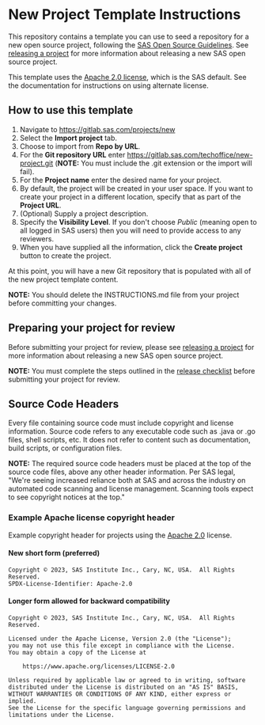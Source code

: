 # New Project Template Instructions

This repository contains a template you can use to seed a repository for a
new open source project, following the [SAS Open Source Guidelines](https://gitlab.sas.com/techoffice/open-source-guide/blob/master/README.md). See [releasing a project](https://gitlab.sas.com/techoffice/open-source-guide/blob/master/docs/creating/RELEASING.md) for more information about
releasing a new SAS open source project.

This template uses the [Apache 2.0 license](https://www.apache.org/licenses/LICENSE-2.0), which is the SAS default.  See the
documentation for instructions on using alternate license.

## How to use this template

1. Navigate to https://gitlab.sas.com/projects/new
1. Select the **Import project** tab.
1. Choose to import from **Repo by URL**.
1. For the **Git repository URL** enter https://gitlab.sas.com/techoffice/new-project.git (**NOTE:** You must include the .git extension or the import will fail).
1. For the **Project name** enter the desired name for your project.
1. By default, the project will be created in your user space. If you want to create your project in a different location, specify that as part of the **Project URL**.
1. (Optional) Supply a project description.
1. Specify the **Visibility Level**. If you don't choose _Public_ (meaning open to all logged in SAS users) then you will need to provide access to any reviewers.
1. When you have supplied all the information, click the **Create project** button to create the project.

At this point, you will have a new Git repository that is populated with all of the new project template content.

**NOTE:** You should delete the INSTRUCTIONS.md file from your project before committing your changes.

## Preparing your project for review

Before submitting your project for review, please see [releasing a project](https://gitlab.sas.com/techoffice/open-source-guide/blob/master/docs/creating/RELEASING.md) for more information about releasing a new SAS open source project.

**NOTE:** You must complete the steps outlined in the [release checklist](https://gitlab.sas.com/techoffice/open-source-guide/-/blob/master/docs/creating/RELEASING.md#release-checklist) before submitting your project for review.

## Source Code Headers

Every file containing source code must include copyright and license information. Source code refers to any executable code such as .java or .go files, shell scripts, etc. It does not refer to content such as documentation, build scripts, or configuration files.

**NOTE:** The required source code headers must be placed at the top of the source code files, above any other header information. Per SAS legal, "We're seeing increased reliance both at SAS and across the industry on automated code scanning and license management. Scanning tools expect to see copyright notices at the top."

### Example Apache license copyright header
Example copyright header for projects using the [Apache 2.0](https://www.apache.org/licenses/LICENSE-2.0) license.

#### New short form (preferred)

    Copyright © 2023, SAS Institute Inc., Cary, NC, USA.  All Rights Reserved.
    SPDX-License-Identifier: Apache-2.0


#### Longer form allowed for backward compatibility

    Copyright © 2023, SAS Institute Inc., Cary, NC, USA.  All Rights Reserved.

    Licensed under the Apache License, Version 2.0 (the "License");
    you may not use this file except in compliance with the License.
    You may obtain a copy of the License at

        https://www.apache.org/licenses/LICENSE-2.0

    Unless required by applicable law or agreed to in writing, software
    distributed under the License is distributed on an "AS IS" BASIS,
    WITHOUT WARRANTIES OR CONDITIONS OF ANY KIND, either express or implied.
    See the License for the specific language governing permissions and
    limitations under the License.
